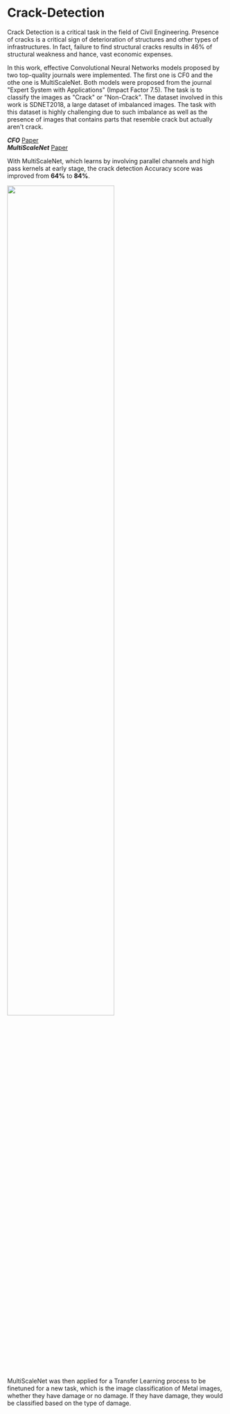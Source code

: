 # Crack-Detection

Crack Detection is a critical task in the field of Civil Engineering. Presence of cracks 
is a critical sign of deterioration of structures and other types of infrastructures. In fact, 
failure to find structural cracks results in 46% of structural weakness and hance, vast economic
expenses. 

In this work, effective Convolutional Neural Networks models proposed by two top-quality journals 
were implemented. The first one is CF0 and the othe one is MultiScaleNet. Both models were proposed from
the journal "Expert System with Applications" (Impact Factor 7.5). The task is to classify the images
as "Crack" or "Non-Crack". The dataset involved in this work is SDNET2018, a large dataset of imbalanced
images. The task with this dataset is highly challenging due to such imbalance as well  as the presence
of images that contains parts that resemble crack but actually aren't crack.

**_CFO_** [Paper](https://www.sciencedirect.com/science/article/pii/S0957417423009491)<br />
**_MultiScaleNet_** [Paper](https://www.sciencedirect.com/science/article/pii/S0957417424005244)

With MultiScaleNet, which learns by involving parallel channels and high pass kernels 
at early stage, the crack detection Accuracy score was improved from **64%** to **84%**. 

<img src="https://github.com/user-attachments/assets/89fd35ae-3aa8-4449-aa29-77de9ffa8deb" width=70% height=70%>

MultiScaleNet was then applied for a Transfer Learning process to be finetuned for a new task, which is
the image classification of Metal images, whether they have damage or no damage. If they have damage,
they would be classified based on the type of damage. 
